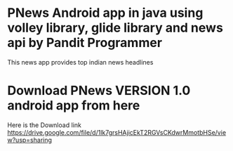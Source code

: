 # PNews Android app in java using volley library, glide library and news api by Pandit Programmer
This news app provides top indian news headlines 
# Download PNews VERSION 1.0 android app from here 
Here is the Download link  https://drive.google.com/file/d/1lk7grsHAjicEkT2RGVsCKdwrMmotbHSe/view?usp=sharing
